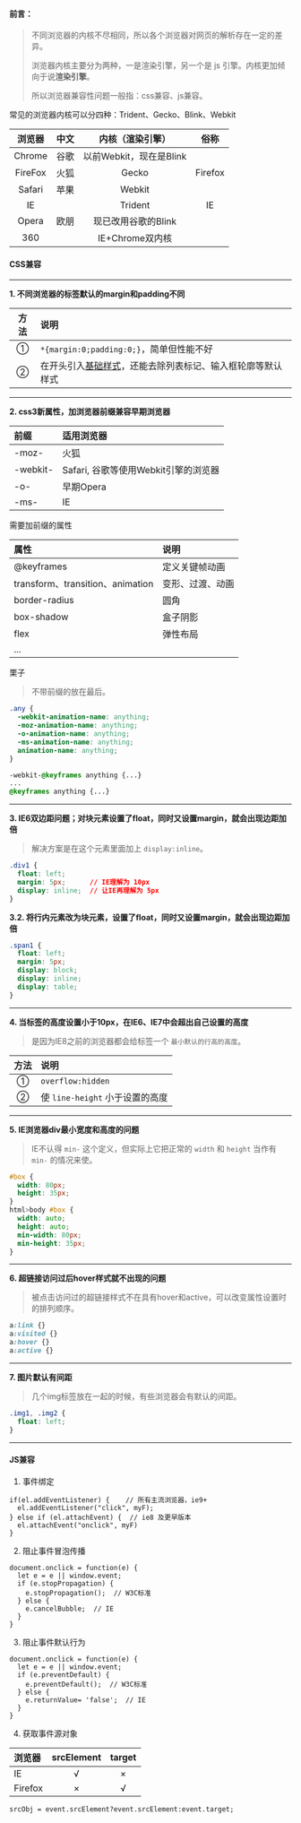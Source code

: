 
#### 前言：
> 不同浏览器的内核不尽相同，所以各个浏览器对网页的解析存在一定的差异。 
>  
> 浏览器内核主要分为两种，一是渲染引擎，另一个是 js 引擎。内核更加倾向于说**渲染引擎**。  
> 
> 所以浏览器兼容性问题一般指：css兼容、js兼容。  

常见的浏览器内核可以分四种：Trident、Gecko、Blink、Webkit  

浏览器 | 中文 | 内核（渲染引擎） | 俗称
:-: | :-: | :-: | :-:
Chrome | 谷歌 | 以前Webkit，现在是Blink | 
FireFox | 火狐 | Gecko | Firefox
Safari | 苹果 | Webkit |
IE | | Trident | IE
Opera | 欧朋 | 现已改用谷歌的Blink | 
360 | | IE+Chrome双内核 |  

#### CSS兼容  

----

**1. 不同浏览器的标签默认的margin和padding不同**  

方法 | 说明  
:-: | :-
① | `*{margin:0;padding:0;}`，简单但性能不好      
② | 在开头引入[基础样式](https://www.jq22.com/webqd6168)，还能去除列表标记、输入框轮廓等默认样式 

----

**2. css3新属性，加浏览器前缀兼容早期浏览器**  

前缀 | 适用浏览器
:- | :-
-moz- | 火狐
-webkit- | Safari, 谷歌等使用Webkit引擎的浏览器 
-o- | 早期Opera
-ms- |  IE 

需要加前缀的属性  

属性 | 说明  
:- | :-
@keyframes | 定义关键帧动画
transform、transition、animation | 变形、过渡、动画
border-radius | 圆角 
box-shadow | 盒子阴影
flex | 弹性布局
... | 

栗子  
> 不带前缀的放在最后。  
```css
.any {
  -webkit-animation-name: anything;
  -moz-animation-name: anything;
  -o-animation-name: anything;
  -ms-animation-name: anything;
  animation-name: anything;
}

-webkit-@keyframes anything {...}
...
@keyframes anything {...}
```

----

**3. IE6双边距问题；对块元素设置了float，同时又设置margin，就会出现边距加倍**  
> 解决方案是在这个元素里面加上 `display:inline`。  

```css
.div1 {
  float: left;
  margin: 5px;      // IE理解为 10px
  display: inline;  // 让IE再理解为 5px
}
```

**3.2. 将行内元素改为块元素，设置了float，同时又设置margin，就会出现边距加倍**

```css
.span1 {
  float: left;
  margin: 5px;      
  display: block;
  display: inline;
  display: table;
}
```

----

**4. 当标签的高度设置小于10px，在IE6、IE7中会超出自己设置的高度**  
> 是因为IE8之前的浏览器都会给标签一个 `最小默认的行高的高度`。  

方法 | 说明  
:-: | :-
① | `overflow:hidden`     
② | 使 `line-height` 小于设置的高度  

----

**5. IE浏览器div最小宽度和高度的问题**  
> IE不认得 `min-` 这个定义，但实际上它把正常的 `width` 和 `height` 当作有 `min-` 的情况来使。  

```css
#box {
  width: 80px;
  height: 35px;
}
html>body #box {
  width: auto;
  height: auto;
  min-width: 80px;
  min-height: 35px;
}
```

----

**6. 超链接访问过后hover样式就不出现的问题**  
> 被点击访问过的超链接样式不在具有hover和active，可以改变属性设置时的排列顺序。  

```css
a:link {}
a:visited {}
a:hover {}
a:active {}
```

----

**7. 图片默认有间距**  
> 几个img标签放在一起的时候，有些浏览器会有默认的间距。  

```css
.img1, .img2 {
  float: left;
}
```

----

#### JS兼容  

1. 事件绑定  

```react
if(el.addEventListener) {    // 所有主流浏览器，ie9+
  el.addEventListener("click", myF);  
} else if (el.attachEvent) {  // ie8 及更早版本
  el.attachEvent("onclick", myF)
}
```

2. 阻止事件冒泡传播  

```react
document.onclick = function(e) {
  let e = e || window.event;
  if (e.stopPropagation) {
    e.stopPropagation();  // W3C标准
  } else {
    e.cancelBubble;  // IE
  }
}
```

3. 阻止事件默认行为   

```react
document.onclick = function(e) {
  let e = e || window.event;
  if (e.preventDefault) {
    e.preventDefault();  // W3C标准
  } else {
    e.returnValue= 'false';  // IE
  }
}
```

4. 获取事件源对象  

浏览器 | srcElement | target
:- | :-: | :-:
IE | √ |×
Firefox | × | √

```react
srcObj = event.srcElement?event.srcElement:event.target;
```







